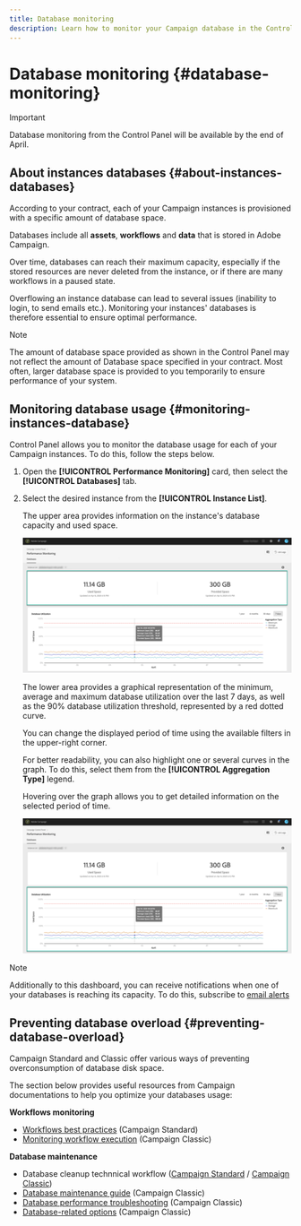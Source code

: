 ```yaml
---
title: Database monitoring
description: Learn how to monitor your Campaign database in the Control Panel
---
```


# Database monitoring {#database-monitoring}

>[!IMPORTANT]
>
>Database monitoring from the Control Panel will be available by the end of April.

## About instances databases {#about-instances-databases}

According to your contract, each of your Campaign instances is provisioned with a specific amount of database space.

Databases include all **assets**, **workflows** and **data** that is stored in Adobe Campaign.

Over time, databases can reach their maximum capacity, especially if the stored resources are never deleted from the instance, or if there are many workflows in a paused state.

Overflowing an instance database can lead to several issues (inability to login, to send emails etc.). Monitoring your instances' databases is therefore essential to ensure optimal performance.

>[!NOTE]
>
>The amount of database space provided as shown in the Control Panel may not reflect the amount of Database space specified in your contract. Most often, larger database space is provided to you temporarily to ensure performance of your system.

## Monitoring database usage {#monitoring-instances-database}

Control Panel allows you to monitor the database usage for each of your Campaign instances. To do this, follow the steps below.

1. Open the **[!UICONTROL Performance Monitoring]** card, then select the **[!UICONTROL Databases]** tab.

1. Select the desired instance from the **[!UICONTROL Instance List]**.

    The upper area provides information on the instance's database capacity and used space.

    ![](assets/databases_dashboard.png)

    The lower area provides a graphical representation of the minimum, average and maximum database utilization over the last 7 days, as well as the 90% database utilization threshold, represented by a red dotted curve.

    You can change the displayed period of time using the available filters in the upper-right corner.

    For better readability, you can also highlight one or several curves in the graph. To do this, select them from the  **[!UICONTROL Aggregation Type]** legend.

    Hovering over the graph allows you to get detailed information on the selected period of time.

    ![](assets/databases_dashboard_detail.png)

>[!NOTE]
>
>Additionally to this dashboard, you can receive notifications when one of your databases is reaching its capacity. To do this, subscribe to [email alerts](../../performance-monitoring/using/email-alerting.md)

## Preventing database overload {#preventing-database-overload}

Campaign Standard and Classic offer various ways of preventing overconsumption of database disk space.

The section below provides useful resources from Campaign documentations to help you optimize your databases usage:

**Workflows monitoring**

* [Workflows best practices](https://docs.adobe.com/content/help/en/campaign-standard/using/managing-processes-and-data/workflow-general-operation/best-practices-workflows.html) (Campaign Standard)
* [Monitoring workflow execution](https://docs.adobe.com/help/en/campaign-classic/using/automating-with-workflows/monitoring-workflows/monitoring-workflow-execution.html) (Campaign Classic)

**Database maintenance**

* Database cleanup technnical workflow ([Campaign Standard](https://docs.adobe.com/help/en/campaign-standard/using/administrating/application-settings/technical-workflows.html#list-of-technical-workflows) / [Campaign Classic](https://docs.adobe.com/help/en/campaign-classic/using/monitoring-campaign-classic/data-processing/database-cleanup-workflow.html))
* [Database maintenance guide](https://docs.adobe.com/content/help/en/campaign-classic/using/monitoring-campaign-classic/database-maintenance/recommendations.html) (Campaign Classic)
* [Database performance troubleshooting](https://docs.adobe.com/content/help/en/campaign-classic/using/monitoring-campaign-classic/troubleshooting/database-performances.html) (Campaign Classic)
* [Database-related options](https://docs.adobe.com/help/en/campaign-classic/using/installing-campaign-classic/appendices/configuring-campaign-options.html#database) (Campaign Classic)
